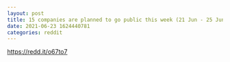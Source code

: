 ```yaml
--- 
layout: post 
title: 15 companies are planned to go public this week (21 Jun - 25 Jun) 
date: 2021-06-23 1624440781 
categories: reddit 
--- 
```

https://redd.it/o67to7